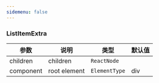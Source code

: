 ```yaml
---
sidemenu: false
---
```


### ListItemExtra

| 参数	|说明	|类型	|默认值
| --- | --- | --- | ---
| children | children | `ReactNode` |
| component | root element | `ElementType` | div
